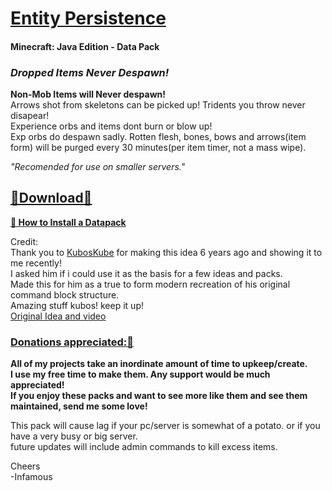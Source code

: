 # [Entity Persistence]()   
#### Minecraft: Java Edition - Data Pack 

### *Dropped Items Never Despawn!*    

__Non-Mob Items will Never despawn!__     
Arrows shot from skeletons can be picked up! Tridents you throw never disapear!   
Experience orbs and items dont burn or blow up!     
Exp orbs do despawn sadly.  Rotten flesh, bones, bows and arrows(item form) will be purged every 30 minutes(per item timer, not a mass wipe).    

*"Recomended for use on smaller servers."*    

## [🔗Download🔗](https://github.com/InfamousMusicify/Entity-Persistence/archive/refs/heads/master.zip)     

__[🔗 How to Install a Datapack](https://www.planetminecraft.com/blog/how-to-download-and-install-minecraft-data-packs/)__  

Credit:    
     Thank you to [KubosKube](https://www.twitch.tv/kuboskube) for making this idea 6 years ago and showing it to me recently!   
     I asked him if i could use it as the basis for a few ideas and packs.    
     Made this for him as a true to form modern recreation of his original command block structure.     
     Amazing stuff kubos! keep it up!   
     [Original Idea and video](https://www.youtube.com/watch?v=G2gSPPE7odY)   

### [Donations appreciated:🔗](https://www.patreon.com/InfamousMusicify)    
__All of my projects take an inordinate amount of time to upkeep/create.    
I use my free time to make them. Any support would be much appreciated!    
If you enjoy these packs and want to see more like them and see them maintained, send me some love!__    

This pack will cause lag if your pc/server is somewhat of a potato.  or if you have a very busy or big server.    
future updates will include admin commands to kill excess items.   

Cheers   
-Infamous   
